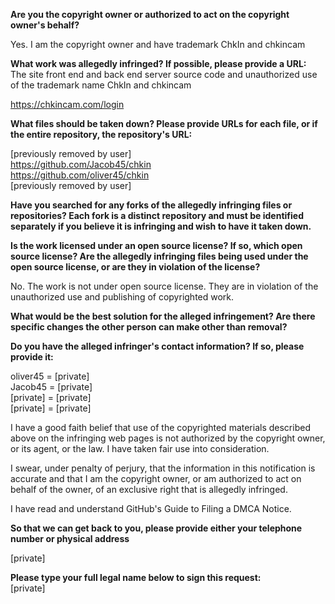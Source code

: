 **Are you the copyright owner or authorized to act on the copyright owner's behalf?**  

Yes. I am the copyright owner and have trademark ChkIn and chkincam

**What work was allegedly infringed? If possible, please provide a URL:**  
The site front end and back end server source code and unauthorized use of the trademark name ChkIn and chkincam

https://chkincam.com/login

**What files should be taken down? Please provide URLs for each file, or if the entire repository, the repository's URL:**  

[previously removed by user]    
https://github.com/Jacob45/chkin  
https://github.com/oliver45/chkin  
[previously removed by user]  

**Have you searched for any forks of the allegedly infringing files or repositories? Each fork is a distinct repository and must be identified separately if you believe it is infringing and wish to have it taken down.**  

**Is the work licensed under an open source license? If so, which open source license? Are the allegedly infringing files being used under the open source license, or are they in violation of the license?**  

No. The work is not under open source license. They are in violation of the unauthorized use and publishing of copyrighted work.

**What would be the best solution for the alleged infringement? Are there specific changes the other person can make other than removal?**  

**Do you have the alleged infringer's contact information? If so, please provide it:**  

oliver45 = [private]  
Jacob45 = [private]  
[private] = [private]  
[private] = [private]  

I have a good faith belief that use of the copyrighted materials described above on the infringing web pages is not authorized by the copyright owner, or its agent, or the law. I have taken fair use into consideration.

I swear, under penalty of perjury, that the information in this notification is accurate and that I am the copyright owner, or am authorized to act on behalf of the owner, of an exclusive right that is allegedly infringed.

I have read and understand GitHub's Guide to Filing a DMCA Notice.

**So that we can get back to you, please provide either your telephone number or physical address**   

[private]  

**Please type your full legal name below to sign this request:**  
[private]  
